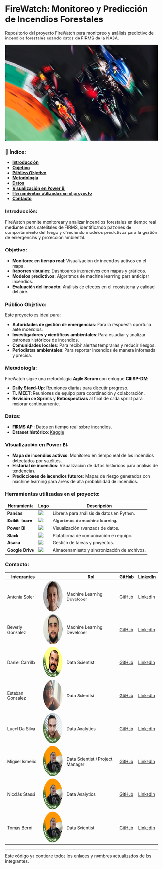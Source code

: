 # FireWatch: Monitoreo y Predicción de Incendios Forestales
Repositorio del proyecto FireWatch para monitoreo y análisis predictivo de incendios forestales usando datos de FIRMS de la NASA.

![image](https://github.com/No-Country-simulation/s17-20-t-data-bi/blob/main/multimedia/other/race.jpg)

### 📝 Índice:

- [**Introducción**](#introducción)
- [**Objetivo**](#objetivo)
- [**Público Objetivo**](#público-objetivo)
- [**Metodología**](#metodología)
- [**Datos**](#datos)
- [**Visualización en Power BI**](#visualización-en-power-bi)
- [**Herramientas utilizadas en el proyecto**](#herramientas-utilizadas-en-el-proyecto)
- [**Contacto**](#contacto)

### Introducción:
FireWatch permite monitorear y analizar incendios forestales en tiempo real mediante datos satelitales de FIRMS, identificando patrones de comportamiento del fuego y ofreciendo modelos predictivos para la gestión de emergencias y protección ambiental.

### Objetivo:
- **Monitoreo en tiempo real**: Visualización de incendios activos en el mapa.
- **Reportes visuales**: Dashboards interactivos con mapas y gráficos.
- **Modelos predictivos**: Algoritmos de machine learning para anticipar incendios.
- **Evaluación del impacto**: Análisis de efectos en el ecosistema y calidad del aire.

### Público Objetivo:
Este proyecto es ideal para:
- **Autoridades de gestión de emergencias**: Para la respuesta oportuna ante incendios.
- **Investigadores y científicos ambientales**: Para estudiar y analizar patrones históricos de incendios.
- **Comunidades locales**: Para recibir alertas tempranas y reducir riesgos.
- **Periodistas ambientales**: Para reportar incendios de manera informada y precisa.

### Metodología:
FireWatch sigue una metodología **Agile Scrum** con enfoque **CRISP-DM**:
- **Daily Stand-Up**: Reuniones diarias para discutir progreso.
- **TL MEET**: Reuniones de equipo para coordinación y colaboración.
- **Revisión de Sprints** y **Retrospectivas** al final de cada sprint para mejorar continuamente.

### Datos:
- **FIRMS API**: Datos en tiempo real sobre incendios.
- **Dataset histórico**: [Kaggle](https://www.kaggle.com/datasets/rohanrao/formula-1-world-championship-1950-2020/data?select=lap_times.csv)

### Visualización en Power BI:
- **Mapa de incendios activos**: Monitoreo en tiempo real de los incendios detectados por satélites.
- **Historial de incendios**: Visualización de datos históricos para análisis de tendencias.
- **Predicciones de incendios futuros**: Mapas de riesgo generados con machine learning para áreas de alta probabilidad de incendios.

### Herramientas utilizadas en el proyecto:

|  Herramienta    |   Logo                                    | Descripción                                                                                                           |
|----------------------|-----------------------------------------|----------------------------------------------|
| **Pandas**           | <img src="https://upload.wikimedia.org/wikipedia/commons/thumb/e/ed/Pandas_logo.svg/1200px-Pandas_logo.svg.png" width="100"> | Librería para análisis de datos en Python.          |
| **Scikit-learn**     | <img src="https://upload.wikimedia.org/wikipedia/commons/0/05/Scikit_learn_logo_small.svg" width="50"> | Algoritmos de machine learning.                  |
| **Power BI**         | <img src="https://cdn-dynmedia-1.microsoft.com/is/image/microsoftcorp/Analysts_PBI?resMode=sharp2&op_usm=1.5,0.65,15,0&wid=2000&qlt=99&fmt=png-alpha&fit=constrain" width="100"> | Visualización avanzada de datos.               |
| **Slack**            | <img src="https://toppng.com/uploads/preview/slack-new-logo-icon-11609376883z32jbkf8kg.png" width="45"> | Plataforma de comunicación en equipo.         |
| **Asana**            | <img src="https://upload.wikimedia.org/wikipedia/commons/e/e2/Asana_logo.png" width="70"> | Gestión de tareas y proyectos.                |
| **Google Drive**     | <img src="https://upload.wikimedia.org/wikipedia/commons/thumb/1/12/Google_Drive_icon_%282020%29.svg/1024px-Google_Drive_icon_%282020%29.svg.png?20221103153031" width="50"> | Almacenamiento y sincronización de archivos.  |

### Contacto:

| Integrantes          |                                     | Rol                                     | GitHub                                        | LinkedIn                                                                           |
|----------------------|-------------------------------------|-----------------------------------------|-----------------------------------------------|------------------------------------------------------------------------------------|
| Antonia Soler        | <img src="https://github.com/No-Country-simulation/s17-20-t-data-bi/blob/main/multimedia/team/Antonia.png" width="100" height="100" style="border-radius: 50%;">      | Machine Learning Developer               | [GitHub](https://github.com/asoler2004)  | [LinkedIn](https://www.linkedin.com/in/antonia-soler-7a2811230)                    |
| Beverly Gonzalez     | <img src="https://github.com/No-Country-simulation/s17-20-t-data-bi/blob/main/multimedia/team/Daniel.png" width="100" height="100" style="border-radius: 50%;">       | Machine Learning Developer               | [GitHub](https://github.com/licette32) | [LinkedIn](https://www.linkedin.com/in/beverly-j-l-gonzalez-c/) |
| Daniel Carrillo      | <img src="https://github.com/No-Country-simulation/c19-126-t-data-bi/blob/main/files/documentation/presentations/n9.png" width="100" height="100" style="border-radius: 50%;">  | Data Scientist                           | [GitHub](https://github.com/Carrillo1992)   | [LinkedIn](https://www.linkedin.com/in/daniel-carrillo-b04a862a2)                            |
| Esteban Gonzalez     | <img src="https://github.com/No-Country-simulation/s17-20-t-data-bi/blob/main/multimedia/team/Gabriela.png" width="100" height="100" style="border-radius: 50%;">     | Data Scientist                           | [GitHub](https://github.com/andresgvelasquez) | [LinkedIn](https://www.linkedin.com/in/andres946/)                    |
| Lucel Da Silva       | <img src="https://github.com/No-Country-simulation/s17-20-t-data-bi/blob/main/multimedia/team/Miguel.png" width="100" height="100" style="border-radius: 50%;">      | Data Analytics                           | [GitHub](https://github.com/luceldasilva)                                  | [LinkedIn](https://www.linkedin.com/in/luceldasilva/)                            |
| Miguel Ismerio       | <img src="https://github.com/No-Country-simulation/c19-126-t-data-bi/blob/main/files/documentation/presentations/n5-.png" width="100" height="100" style="border-radius: 50%;">  | Data Scientist / Project Manager         | [GitHub](https://github.com/mikeismerio) | [LinkedIn](https://www.linkedin.com/in/miguel-ismerio/)                             |
| Nicolás Stassi       | <img src="https://github.com/No-Country-simulation/c19-126-t-data-bi/blob/main/files/documentation/presentations/n5-.png" width="100" height="100" style="border-radius: 50%;">  | Data Analytics                           | [GitHub](https://github.com/nicostassi04) | [LinkedIn](https://www.linkedin.com/in/nicolás-stassi/)                             |
| Tomás Berni          | <img src="https://github.com/No-Country-simulation/c19-126-t-data-bi/blob/main/files/documentation/presentations/n5-.png" width="100" height="100" style="border-radius: 50%;"> | Data Scientist                           | [GitHub](https://github.com/tomasberni) | [LinkedIn](https://www.linkedin.com/in/tomasberni/)                             |

---

Este código ya contiene todos los enlaces y nombres actualizados de los integrantes.
